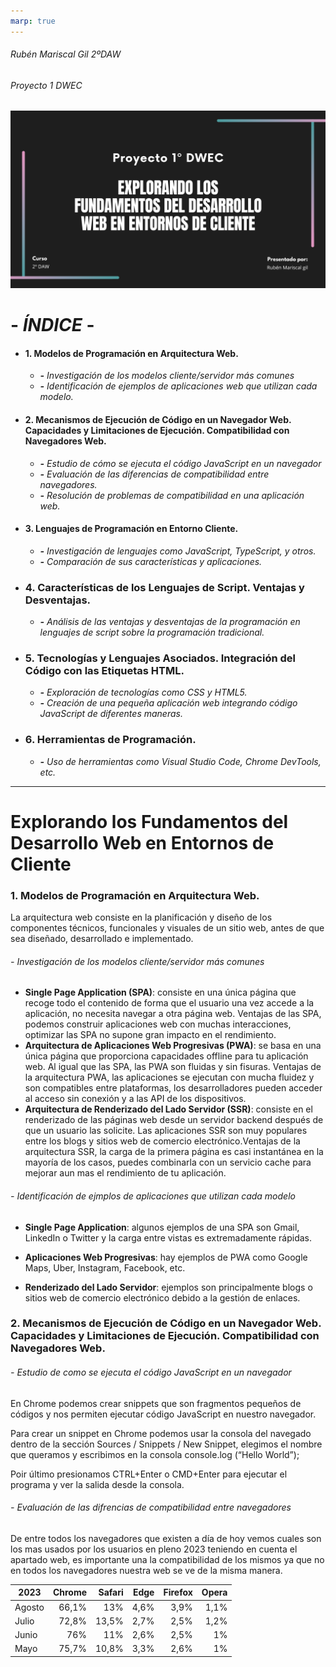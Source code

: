 ```yaml
---
marp: true
---
```


###### Rubén Mariscal Gil 2ºDAW

###### Proyecto 1 DWEC
![PortadaDocumentacion](portadaDocumentacion.png)

# - *ÍNDICE* -

- ####  1. Modelos de Programación en Arquitectura Web.
    - ***-** Investigación de los modelos cliente/servidor más comunes*
    - ***-** Identificación de ejemplos de aplicaciones web que utilizan cada modelo.*

- #### 2. Mecanismos de Ejecución de Código en un Navegador Web. Capacidades y Limitaciones de Ejecución. Compatibilidad con Navegadores Web.
    - ***-** Estudio de cómo se ejecuta el código JavaScript en un navegador*
    - ***-** Evaluación de las diferencias de compatibilidad entre navegadores.*
    - ***-** Resolución de problemas de compatibilidad en una aplicación web.*

- #### 3. Lenguajes de Programación en Entorno Cliente.
    - ***-** Investigación de lenguajes como JavaScript, TypeScript, y otros.*
    - ***-** Comparación de sus características y aplicaciones.*

- ### 4. Características de los Lenguajes de Script. Ventajas y Desventajas.
    - ***-** Análisis de las ventajas y desventajas de la programación en lenguajes de script sobre la programación tradicional.*

- ### 5. Tecnologías y Lenguajes Asociados. Integración del Código con las Etiquetas HTML.
    - ***-** Exploración de tecnologías como CSS y HTML5.*
    - ***-** Creación de una pequeña aplicación web integrando código JavaScript de diferentes maneras.*

- ### 6. Herramientas de Programación.
    - ***-** Uso de herramientas como Visual Studio Code, Chrome DevTools, etc.*

---

# Explorando los Fundamentos del Desarrollo Web en Entornos de Cliente

### 1. Modelos de Programación en Arquitectura Web.

La arquitectura web consiste en la planificación y diseño de los componentes técnicos, funcionales y visuales de un sitio web, antes de que sea diseñado, desarrollado e implementado.

###### *- Investigación de los modelos cliente/servidor más comunes*

- **Single Page Application (SPA)**: consiste en una única página que recoge todo el contenido de forma que el usuario una vez accede a la aplicación, no necesita navegar a otra página web.                                                                           Ventajas de las SPA, podemos construir aplicaciones web con muchas interacciones, optimizar las SPA no supone gran impacto en el rendimiento.
- **Arquitectura de Aplicaciones Web Progresivas (PWA)**: se basa en una única página que proporciona capacidades offline para tu aplicación web. Al igual que las SPA, las PWA son fluidas y sin fisuras.                                                                              Ventajas de la arquitectura PWA, las aplicaciones se ejecutan con mucha fluidez y son compatibles entre plataformas, los desarrolladores pueden acceder al acceso sin conexión y a las API de los dispositivos.
- **Arquitectura de Renderizado del Lado Servidor (SSR)**: consiste en el renderizado de las páginas web desde un servidor backend después de que un usuario las solicite. Las aplicaciones SSR son muy populares entre los blogs y sitios web de comercio electrónico.Ventajas de la arquitectura SSR, la carga de la primera página es casi instantánea en la mayoría de los casos, puedes combinarla con un servicio cache para mejorar aun mas el rendimiento de tu aplicación.

###### *- Identificación de ejmplos de aplicaciones que utilizan cada modelo*

- **Single Page Application**: algunos ejemplos de una SPA son Gmail, LinkedIn o Twitter y la carga entre vistas es extremadamente rápidas.

- **Aplicaciones Web Progresivas**: hay ejemplos de PWA como Google Maps, Uber, Instagram, Facebook, etc.

- **Renderizado del Lado Servidor**: ejemplos son principalmente blogs o sitios web de comercio electrónico debido a la gestión de enlaces.

### 2. Mecanismos de Ejecución de Código en un Navegador Web. Capacidades y Limitaciones de Ejecución. Compatibilidad con Navegadores Web.

###### *- Estudio de como se ejecuta el código JavaScript en un navegador*

En Chrome podemos crear snippets que son fragmentos pequeños de códigos y nos permiten ejecutar código JavaScript en nuestro navegador.

Para crear un snippet en Chrome podemos usar la consola del navegado dentro de la sección Sources / Snippets / New Snippet, elegimos el nombre que queramos y escribimos en la consola console.log (“Hello World”);

Poir último presionamos CTRL+Enter o CMD+Enter para ejecutar el programa y ver la salida desde la consola.

###### *- Evaluación de las difrencias de compatibilidad entre navegadores*

De entre todos los navegadores que existen a día de hoy vemos cuales son los mas usados por los usuarios en pleno 2023 teniendo en cuenta el apartado web, es importante una la compatibilidad de los mismos ya que no en todos los navegadores nuestra web se ve de la misma manera.

| 2023      | Chrome | Safari | Edge | Firefox | Opera |
| --------- | -----: | -----: | ---: | ------: | ----: |     
| Agosto    |   66,1%|     13%|  4,6%|     3,9%|   1,1%|
| Julio     |   72,8%|   13,5%|  2,7%|     2,5%|   1,2%|
| Junio     |     76%|     11%|  2,6%|     2,5%|     1%|
| Mayo      |   75,7%|   10,8%|  3,3%|     2,6%|     1%|

